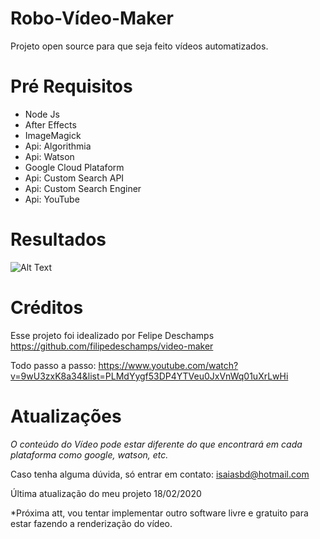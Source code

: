 # Robo-Vídeo-Maker
Projeto open source para que seja feito vídeos automatizados.

# Pré Requisitos
* Node Js
* After Effects
* ImageMagick
* Api: Algorithmia
* Api: Watson
* Google Cloud Plataform
* Api: Custom Search API
* Api: Custom Search Enginer
* Api: YouTube

# Resultados
![Alt Text](https://www.youtube.com/watch?v=cZfYLz37hYI)

# Créditos

Esse projeto foi idealizado por Felipe Deschamps
https://github.com/filipedeschamps/video-maker

Todo passo a passo:
https://www.youtube.com/watch?v=9wU3zxK8a34&list=PLMdYygf53DP4YTVeu0JxVnWq01uXrLwHi

# Atualizações

*O conteúdo do Vídeo pode estar diferente do que encontrará em cada plataforma como google, watson, etc.*

Caso tenha alguma dúvida, só entrar em contato: isaiasbd@hotmail.com

Última atualização do meu projeto 18/02/2020

*Próxima att, vou tentar implementar outro software livre e gratuito para estar fazendo a renderização do vídeo.
